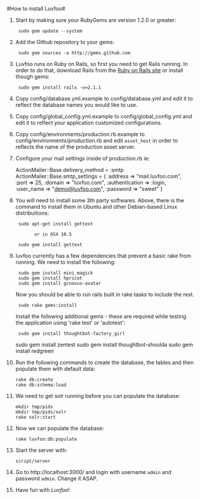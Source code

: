 #How to install Luvfoo#

1. Start by making sure your RubyGems are version 1.2.0 or greater:

        sudo gem update --system

2. Add the Github repository to your gems:

        sudo gem sources -a http://gems.github.com

3. Luvfoo runs on Ruby on Rails, so first you need to get Rails running. In order to do that, download Rails from the [Ruby on Rails site] or install though gems:

        sudo gem install rails -v=2.1.1

4. Copy config/database.yml.example to config/database.yml and edit it to reflect the database names you would like to use.

5. Copy config/global_config.yml.example to config/global_config.yml and edit it to reflect your application customized configurations.

6. Copy config/environments/production.rb.example to config/environments/production.rb and edit `asset_host` in order to reflects the name of the production asset server.

7. Configure your mail settings inside of production.rb ie:

    ActionMailer::Base.delivery_method = :smtp
    ActionMailer::Base.smtp_settings = {
      :address => "mail.luvfoo.com",
      :port => 25,
      :domain => "luvfoo.com",
      :authentication => :login,
      :user_name => "demo@luvfoo.com",
      :password => "sweet"
    }

8. You will need to install some 3th party softwares. Above, there is the command to install them in Ubuntu and other Debian-based Linux distribuitions:

        sudo apt-get install gettext
        
              or in OSX 10.5
              
        sudo gem install gettext

9. luvfoo currently has a few dependencies that prevent a basic rake from running. We need to install the following:

        sudo gem install mini_magick
        sudo gem install hpricot
        sudo gem install gcnovus-avatar
        
    Now you should be able to run rails built in rake tasks to include the rest.
        
        sudo rake gems:install
    
    Install the following additional gems - these are required while testing the application using 'rake test' or 'autotest':
    
    	sudo gem install thoughtbot-factory_girl 
	sudo gem install zentest
	sudo gem install thoughtbot-shoulda
	sudo gem install redgreen

10. Run the following commands to create the database, the tables and then populate them with default data:

        rake db:create
        rake db:schema:load
        
11. We need to get solr running before you can populate the database:

        mkdir tmp/pids
        mkdir tmp/pids/solr
        rake solr:start

12. Now we can populate the database:

        rake luvfoo:db:populate

13. Start the server with:

        script/server

14. Go to http://localhost:3000/ and login with username `admin` and password `admin`. Change it ASAP.

15. Have fun with *Luvfoo*!

  [Ruby on Rails site]: http://www.rubyonrails.com/  "Ruby on Rails official site"

